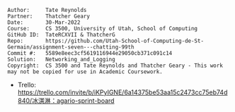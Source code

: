 ```
Author:     Tate Reynolds
Partner:    Thatcher Geary
Date:       30-Mar-2022
Course:     CS 3500, University of Utah, School of Computing
GitHub ID:  TateRCXVII & ThatcherG
Repo:       https://github.com/Utah-School-of-Computing-de-St-Germain/assignment-seven---chatting-99th
Commit #:   5589e8eec3cf5619116944e29050cb371c091c14
Solution:   Networking_and_Logging
Copyright:  CS 3500 and Tate Reynolds and Thatcher Geary - This work may not be copied for use in Academic Coursework.
```
* Trello: https://trello.com/invite/b/iKPyIGNE/6a14375be53aa15c2473cc75eb74d840/冰淇淋：agario-sprint-board
